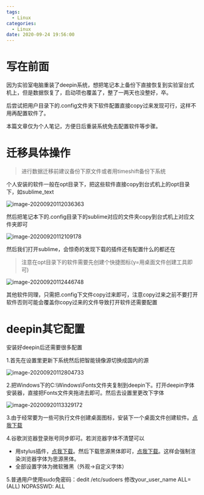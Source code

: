 ```yaml
---
tags:
  - Linux
categories:
  - Linux
date: 2020-09-24 19:56:00
---
```

# 写在前面

因为实验室电脑重装了deepin系统，想把笔记本上备份下直接恢复到实验室台式机上，但是数据恢复了，启动项也覆盖了，整了一两天也没整好，卒。

后尝试把用户目录下的.config文件夹下软件配置直接copy过来发现可行，这样不用再配置软件了。

本篇文章仅为个人笔记，方便日后重装系统免去配置软件等步骤。

# 迁移具体操作

> 进行数据迁移前建议备份下原文件或者用timeshift备份下系统

个人安装的软件一般在opt目录下，把这些软件直接copy到台式机上的opt目录下，如sublime_text

![image-20200920112036363](https://img-blog.csdnimg.cn/img_convert/5dd31e01b012c465c92c2adcfb1bb074.png)

然后把笔记本下的.config目录下的sublime对应的文件夹copy到台式机上对应文件夹即可

![image-20200920112109178](https://img-blog.csdnimg.cn/img_convert/7127f51005fd5ae1256545151abee587.png)



然后我们打开sublime，会惊奇的发现下载的插件还有配置什么的都还在

> 注意在opt目录下的软件需要先创建个快捷图标(y=用桌面文件创建工具即可)

![image-20200920112446748](https://img-blog.csdnimg.cn/img_convert/ae9bffee4bbeaf6156825c060ebbb0ed.png)

其他软件同理，只需把.config下文件copy过来即可，注意copy过来之前不要打开软件否则可能会覆盖你copy过来的文件导致打开软件还需要配置

# deepin其它配置

安装好deepin后还需要很多配置

1.首先在设置里更新下系统然后把智能镜像源切换成国内的源

![image-20200920112804733](https://img-blog.csdnimg.cn/img_convert/dce0a17cef5e42ee5712ae8bce48882e.png)

2.把Windows下的C:\Windows\Fonts文件夹复制到deepin下。打开deepin字体安装器，直接把Fonts文件夹拖进去即可。然后去设置里更改下字体

![image-20200920113329172](https://img-blog.csdnimg.cn/img_convert/74567fb7803add9ec6ff04056712b30b.png)

3.由于经常要为一些可执行文件创建桌面图标，安装下一个桌面文件创建软件。[点我下载](https://blog.csdn.net/zss192/article/details/104427330)

4.谷歌浏览器登录账号同步即可。若浏览器字体不清楚可以

- 用stylus插件，[点我下载](https://chrome.google.com/webstore/detail/stylus/clngdbkpkpeebahjckkjfobafhncgmne?utm_source=chrome-ntp-icon)。然后下载思源黑体即可，[点我下载](https://userstyles.org/styles/123597/theme)。这样会强制渲染浏览器字体为思源黑体。
- 全部设置字体为微软雅黑（外观->自定义字体）

5.普通用户使用sudo免密码：dedit /etc/sudoers 修改your_user_name ALL=(ALL) NOPASSWD: ALL